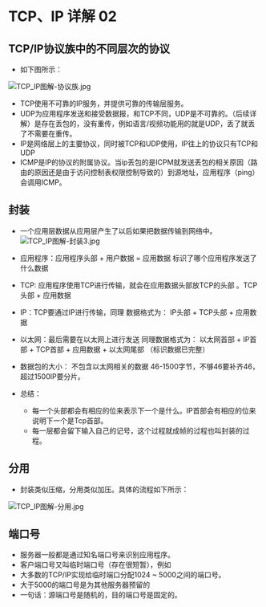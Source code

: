 # TCP、IP 详解 02
## TCP/IP协议族中的不同层次的协议
- 如下图所示：

![TCP_IP图解-协议族.jpg](https://i.loli.net/2020/02/09/fzpIMUAmjrFtY4E.jpg)

- TCP使用不可靠的IP服务，并提供可靠的传输层服务。
- UDP为应用程序发送和接受数据报，和TCP不同，UDP是不可靠的。（后续详解）是存在丢包的，没有重传，例如语言/视频功能用的就是UDP，丢了就丢了不需要在重传。
- IP是网络层上的主要协议，同时被TCP和UDP使用，IP往上的协议只有TCP和UDP
- ICMP是IP的协议的附属协议。当ip丢包的是ICPM就发送丢包的相关原因（路由的原因还是由于访问控制表权限控制导致的）到源地址，应用程序（ping）会调用ICMP。

## 封装
- 一个应用层数据从应用层产生了以后如果把数据传输到网络中。
![TCP_IP图解-封装3.jpg](https://i.loli.net/2020/02/09/FsuWTfKyR8SDO3i.jpg)

- 应用程序：应用程序头部 +  用户数据  = 应用数据 标识了哪个应用程序发送了什么数据
- TCP: 应用程序使用TCP进行传输，就会在应用数据头部放TCP的头部 。TCP头部 + 应用数据
- IP：TCP要通过IP进行传输，同理 数据格式为： IP头部 + TCP头部 +  应用数据
- 以太网：最后需要在以太网上进行发送 同理数据格式为： 以太网首部 + IP首部 + TCP首部 + 应用数据 + 以太网尾部 （标识数据已完整）
- 数据包的大小： 不包含以太网相关的数据 46-1500字节，不够46要补齐46，超过1500IP要分片。
- 总结：
    - 每一个头部都会有相应的位来表示下一个是什么。IP首部会有相应的位来说明下一个是Tcp首部。
    - 每一层都会留下输入自己的记号，这个过程就成帧的过程也叫封装的过程。

## 分用
- 封装类似压缩，分用类似加压。具体的流程如下所示：

![TCP_IP图解-分用.jpg](https://i.loli.net/2020/02/09/wsPXYMHLiC4eAjT.jpg)

## 端口号
- 服务器一般都是通过知名端口号来识别应用程序。
- 客户端口号又叫临时端口号（存在很短暂），例如
- 大多数的TCP/IP实现给临时端口分配1024 ~ 5000之间的端口号。
- 大于5000的端口号是为其他服务器预留的
- 一句话：源端口号是随机的，目的端口号是固定的。





